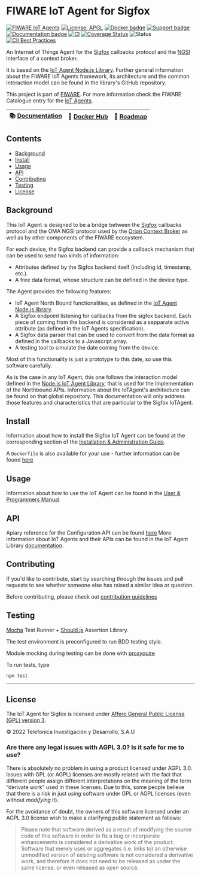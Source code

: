# FIWARE IoT Agent for Sigfox

[![FIWARE IoT Agents](https://nexus.lab.fiware.org/static/badges/chapters/iot-agents.svg)](https://www.fiware.org/developers/catalogue/)
[![License: APGL](https://img.shields.io/github/license/telefonicaid/sigfox-iotagent.svg)](https://opensource.org/licenses/AGPL-3.0)
[![Docker badge](https://img.shields.io/docker/pulls/fiware/sigfox-iotagent.svg)](https://hub.docker.com/r/fiware/sigfox-iotagent/)
[![Support badge](https://nexus.lab.fiware.org/repository/raw/public/badges/stackoverflow/iot-agents.svg)](https://stackoverflow.com/questions/tagged/fiware+iot)
<br/> [![Documentation badge](https://img.shields.io/readthedocs/iotagent-sigfox.svg)](https://iotagent-sigfox.readthedocs.io)
[![CI](https://github.com/telefonicaid/sigfox-iotagent/workflows/CI/badge.svg)](https://github.com/telefonicaid/sigfox-iotagent/actions?query=workflow%3ACI)
[![Coverage Status](https://coveralls.io/repos/github/telefonicaid/sigfox-iotagent/badge.svg?branch=master)](https://coveralls.io/github/telefonicaid/sigfox-iotagent?branch=master)
![Status](https://nexus.lab.fiware.org/repository/raw/public/badges/statuses/incubating.svg)
[![CII Best Practices](https://bestpractices.coreinfrastructure.org/projects/4698/badge)](https://bestpractices.coreinfrastructure.org/projects/4698)

An Internet of Things Agent for the [Sigfox](http://www.sigfox.com/en/) callbacks protocol and the
[NGSI](https://swagger.lab.fiware.org/?url=https://raw.githubusercontent.com/Fiware/specifications/master/OpenAPI/ngsiv2/ngsiv2-openapi.json)
interface of a context broker.

It is based on the [IoT Agent Node.js Library](https://github.com/telefonicaid/iotagent-node-lib). Further general
information about the FIWARE IoT Agents framework, its architecture and the common interaction model can be found in the
library's GitHub repository.

This project is part of [FIWARE](https://www.fiware.org/). For more information check the FIWARE Catalogue entry for the
[IoT Agents](https://github.com/Fiware/catalogue/tree/master/iot-agents).

| :books: [Documentation](https://iotagent-sigfox.readthedocs.io) | :whale: [Docker Hub](https://hub.docker.com/r/fiware/sigfox-iotagent) | :dart: [Roadmap](https://github.com/telefonicaid/sigfox-iotagent/blob/master/docs/roadmap.md) |
| -------------------------------------------------------- | --------------------------------------------------------------------- | -------------------------------------------------------------------------------------------- |


## Contents

-   [Background](#background)
-   [Install](#install)
-   [Usage](#usage)
-   [API](#api)
-   [Contributing](#contributing)
-   [Testing](#testing)
-   [License](#license)

## Background

This IoT Agent is designed to be a bridge between the [Sigfox](http://www.sigfox.com/en/) callbacks protocol and the OMA
NGSI protocol used by the [Orion Context Broker](https://github.com/telefonicaid/fiware-orion) as well as by other
components of the FIWARE ecosystem.

For each device, the Sigfox backend can provide a callback mechanism that can be used to send two kinds of information:

-   Attributes defined by the Sigfox backend itself (including id, timestamp, etc.).
-   A free data format, whose structure can be defined in the device type.

The Agent provides the following features:

-   IoT Agent North Bound functionalities, as defined in the
    [IoT Agent Node.js library](https://github.com/telefonicaid/iotagent-node-lib).
-   A Sigfox endpoint listening for callbacks from the sigfox backend. Each piece of coming from the backend is
    considered as a sepparate active attribute (as defined in the IoT Agents specification).
-   A Sigfox data parser that can be used to convert from the data format as defined in the callbacks to a Javascript
    array.
-   A testing tool to simulate the date coming from the device.

Most of this functionality is just a prototype to this date, so use this software carefully.

As is the case in any IoT Agent, this one follows the interaction model defined in the
[Node.js IoT Agent Library](https://github.com/telefonicaid/iotagent-node-lib), that is used for the implementation of
the Northbound APIs. Information about the IoTAgent's architecture can be found on that global repository. This
documentation will only address those features and characteristics that are particular to the Sigfox IoTAgent.

## Install

Information about how to install the Sigfox IoT Agent can be found at the corresponding section of the
[Installation & Administration Guide](docs/installationguide.md).

A `Dockerfile` is also available for your use - further information can be found [here](docker/README.md)

## Usage

Information about how to use the IoT Agent can be found in the [User & Programmers Manual](docs/usermanual.md).

## API

Apiary reference for the Configuration API can be found
[here](https://telefonicaiotiotagents.docs.apiary.io/#reference/configuration-api) More information about IoT Agents and
their APIs can be found in the IoT Agent Library [documentation](https://iotagent-node-lib.readthedocs.io/).

## Contributing

If you'd like to contribute, start by searching through the issues and pull requests to see whether someone else has 
raised a similar idea or question.

Before contributing, please check out [contribution guidelines](docs/contribution.md)

## Testing

[Mocha](https://mochajs.org/) Test Runner + [Should.js](https://shouldjs.github.io/) Assertion Library.

The test environment is preconfigured to run BDD testing style.

Module mocking during testing can be done with [proxyquire](https://github.com/thlorenz/proxyquire)

To run tests, type

```console
npm test
```

---

## License

The IoT Agent for Sigfox is licensed under [Affero General Public License (GPL) version 3](./LICENSE).

© 2022 Telefonica Investigación y Desarrollo, S.A.U

### Are there any legal issues with AGPL 3.0? Is it safe for me to use?

There is absolutely no problem in using a product licensed under AGPL 3.0. Issues with GPL (or AGPL) licenses are mostly
related with the fact that different people assign different interpretations on the meaning of the term “derivate work”
used in these licenses. Due to this, some people believe that there is a risk in just _using_ software under GPL or AGPL
licenses (even without _modifying_ it).

For the avoidance of doubt, the owners of this software licensed under an AGPL 3.0 license wish to make a clarifying
public statement as follows:

> Please note that software derived as a result of modifying the source code of this software in order to fix a bug or
> incorporate enhancements is considered a derivative work of the product. Software that merely uses or aggregates (i.e.
> links to) an otherwise unmodified version of existing software is not considered a derivative work, and therefore it
> does not need to be released as under the same license, or even released as open source.
